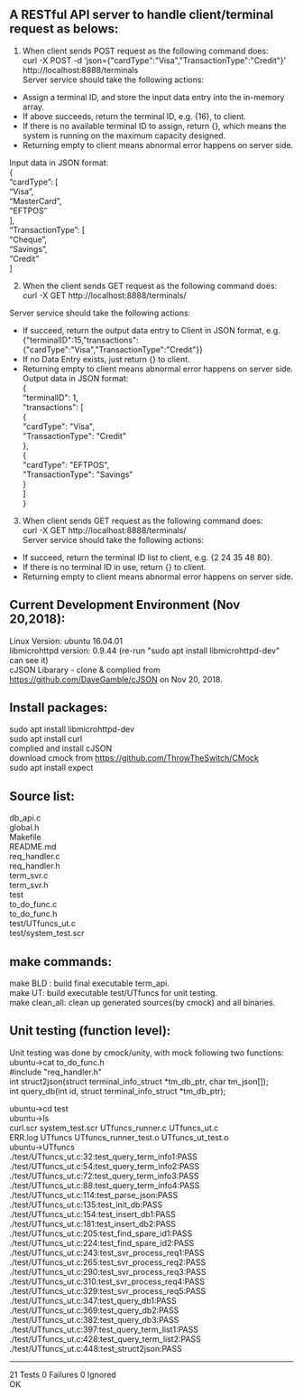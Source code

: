 A RESTful API server to handle client/terminal request as belows: 
-------------------------------------------------------------------  
1. When client sends POST request as the following command does:  
curl -X POST -d ‘json={"cardType":"Visa","TransactionType":"Credit"}’ http://localhost:8888/terminals  
Server service should take the following actions:   
  - Assign a terminal ID, and store the input data entry into the in-memory array.  
  - If above succeeds, return the terminal ID, e.g. {16}, to client.  
  - If there is no available terminal ID to assign, return {}, which means the system is running on the maximum capacity designed.  
  - Returning empty to client means abnormal error happens on server side.  

Input data in JSON format:   
{   
        “cardType”: [  
        “Visa”,  
        “MasterCard”,  
        "EFTPOS”  
    ],  
        “TransactionType”: [  
        “Cheque”,  
        “Savings”,  
        “Credit”  
    ]   
  
  
2. When the client sends GET request as the following command does:  
curl -X GET http://localhost:8888/terminals/<id>  
  
Server service should take the following actions:   
  - If succeed, return the output data entry to Client in JSON format, e.g.
	{"terminalID":15,"transactions":{"cardType":"Visa","TransactionType":"Credit"}}
  - If no Data Entry exists, just return {} to client.  
  - Returning empty to client means abnormal error happens on server side.  
Output data in JSON format:   
{  
     "terminalID": 1,  
     "transactions": [  
     {  
          "cardType": "Visa",  
          "TransactionType": "Credit"  
     },  
     {  
          "cardType": "EFTPOS",  
          "TransactionType": "Savings"  
     }  
     ]  
}  
  
3. When client sends GET request as the following command does:  
curl -X GET http://localhost:8888/terminals/  
Server service should take the following actions:   
  - If succeed, return the terminal ID list to client, e.g. {2 24 35 48 80}.  
  - If there is no terminal ID in use, return {} to client.  
  - Returning empty to client means abnormal error happens on server side. 
   
Current Development Environment (Nov 20,2018): 
--------------------------
Linux Version: ubuntu 16.04.01  
libmicrohttpd version: 0.9.44 (re-run "sudo apt install libmicrohttpd-dev" can see it)  
cJSON Libarary - clone & complied from https://github.com/DaveGamble/cJSON on Nov 20, 2018.

Install packages:
----------------
sudo apt install libmicrohttpd-dev  
sudo apt install curl  
complied and install cJSON  
download cmock from  https://github.com/ThrowTheSwitch/CMock   
sudo apt install expect

Source list:  
------------------------- 
db_api.c  
global.h  
Makefile  
README.md  
req_handler.c  
req_handler.h  
term_svr.c  
term_svr.h  
test  
to_do_func.c  
to_do_func.h  
test/UTfuncs_ut.c  
test/system_test.scr

make commands:
-------------------------
make BLD : build final executable term_api.  
make UT: build executable test/UTfuncs for unit testing.  
make clean_all: clean up generated sources(by cmock) and all binaries.  

Unit testing (function level):  
----------------------------------------------------------------
Unit testing was done by cmock/unity, with mock following two functions:  
ubuntu->cat to_do_func.h  
#include "req_handler.h"  
int struct2json(struct terminal_info_struct *tm_db_ptr, char tm_json[]);  
int query_db(int id, struct terminal_info_struct *tm_db_ptr);  

ubuntu->cd test  
ubuntu->ls  
curl.scr  system_test.scr  UTfuncs_runner.c       UTfuncs_ut.c  
ERR.log   UTfuncs          UTfuncs_runner_test.o  UTfuncs_ut_test.o  
ubuntu->UTfuncs  
./test/UTfuncs_ut.c:32:test_query_term_info1:PASS  
./test/UTfuncs_ut.c:54:test_query_term_info2:PASS  
./test/UTfuncs_ut.c:72:test_query_term_info3:PASS  
./test/UTfuncs_ut.c:88:test_query_term_info4:PASS  
./test/UTfuncs_ut.c:114:test_parse_json:PASS  
./test/UTfuncs_ut.c:135:test_init_db:PASS  
./test/UTfuncs_ut.c:154:test_insert_db1:PASS  
./test/UTfuncs_ut.c:181:test_insert_db2:PASS  
./test/UTfuncs_ut.c:205:test_find_spare_id1:PASS  
./test/UTfuncs_ut.c:224:test_find_spare_id2:PASS  
./test/UTfuncs_ut.c:243:test_svr_process_req1:PASS  
./test/UTfuncs_ut.c:265:test_svr_process_req2:PASS  
./test/UTfuncs_ut.c:290:test_svr_process_req3:PASS  
./test/UTfuncs_ut.c:310:test_svr_process_req4:PASS  
./test/UTfuncs_ut.c:329:test_svr_process_req5:PASS  
./test/UTfuncs_ut.c:347:test_query_db1:PASS  
./test/UTfuncs_ut.c:369:test_query_db2:PASS  
./test/UTfuncs_ut.c:382:test_query_db3:PASS  
./test/UTfuncs_ut.c:397:test_query_term_list1:PASS  
./test/UTfuncs_ut.c:428:test_query_term_list2:PASS  
./test/UTfuncs_ut.c:448:test_struct2json:PASS  
   
-----------------------  
21 Tests 0 Failures 0 Ignored  
OK  
